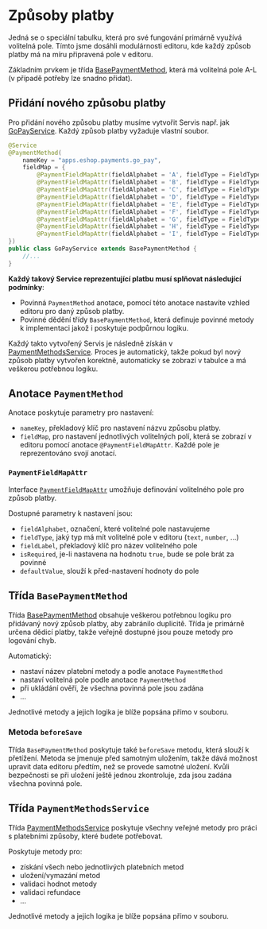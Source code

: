 # Způsoby platby

Jedná se o speciální tabulku, která pro své fungování primárně využívá volitelná pole. Tímto jsme dosáhli modulárnosti editoru, kde každý způsob platby má na míru připravená pole v editoru.

Základním prvkem je třída [BasePaymentMethod](../../../../../../src/main/java/sk/iway/iwcm/components/basket/payment_methods/jpa/PaymentMethodEntity.java), která má volitelná pole A-L (v případě potřeby lze snadno přidat).

## Přidání nového způsobu platby

Pro přidání nového způsobu platby musíme vytvořit Servis např. jak [GoPayService](../../../../../../src/main/java/sk/iway/iwcm/components/basket/payment_methods/rest/GoPayService.java). Každý způsob platby vyžaduje vlastní soubor.

```java
@Service
@PaymentMethod(
    nameKey = "apps.eshop.payments.go_pay",
    fieldMap = {
        @PaymentFieldMapAttr(fieldAlphabet = 'A', fieldType = FieldType.TEXT, fieldLabel = "apps.eshop.payments.client_id", isRequired = true),
        @PaymentFieldMapAttr(fieldAlphabet = 'B', fieldType = FieldType.TEXT, fieldLabel = "apps.eshop.payments.secret", isRequired = true),
        @PaymentFieldMapAttr(fieldAlphabet = 'C', fieldType = FieldType.TEXT, fieldLabel = "apps.eshop.payments.url", isRequired = true),
        @PaymentFieldMapAttr(fieldAlphabet = 'D', fieldType = FieldType.NUMBER, fieldLabel = "apps.eshop.payments.go_id", isRequired = true),
        @PaymentFieldMapAttr(fieldAlphabet = 'E', fieldType = FieldType.NUMBER, fieldLabel = "components.basket.invoice_payments.price", isRequired = true, defaultValue = "0"),
        @PaymentFieldMapAttr(fieldAlphabet = 'F', fieldType = FieldType.NUMBER, fieldLabel = "components.basket.invoice_payments.vat", isRequired = true, defaultValue = "0"),
        @PaymentFieldMapAttr(fieldAlphabet = 'G', fieldType = FieldType.TEXT, fieldLabel = "components.basket.invoice_payments.gopay.orderDescription", isRequired = false, defaultValue = ""),
        @PaymentFieldMapAttr(fieldAlphabet = 'H', fieldType = FieldType.QUILL, fieldLabel = "components.payment_methods.mmoney_transfer_note", isRequired = false),
        @PaymentFieldMapAttr(fieldAlphabet = 'I', fieldType = FieldType.BOOLEAN_TEXT, fieldLabel = "components.payment_methods.allow_admin_edit", isRequired = false, defaultValue = "false"),
})
public class GoPayService extends BasePaymentMethod {
    //...
}
```

**Každý takový Service reprezentující platbu musí splňovat následující podmínky**:
- Povinná `PaymentMethod` anotace, pomocí této anotace nastavíte vzhled editoru pro daný způsob platby.
- Povinné dědění třídy `BasePaymentMethod`, která definuje povinné metody k implementaci jakož i poskytuje podpůrnou logiku.

Každý takto vytvořený Servis je následně získán v [PaymentMethodsService](../../../../../../src/main/java/sk/iway/iwcm/components/basket/payment_methods/rest/PaymentMethodsService.java). Proces je automatický, takže pokud byl nový způsob platby vytvořen korektně, automaticky se zobrazí v tabulce a má veškerou potřebnou logiku.

## Anotace `PaymentMethod`

Anotace poskytuje parametry pro nastavení:
- `nameKey`, překladový klíč pro nastavení názvu způsobu platby.
- `fieldMap`, pro nastavení jednotlivých volitelných polí, která se zobrazí v editoru pomocí anotace `@PaymentFieldMapAttr`. Každé pole je reprezentováno svojí anotací.

### `PaymentFieldMapAttr`

Interface [`PaymentFieldMapAttr`](../../../../../../src/main/java/sk/iway/iwcm/components/basket/payment_methods/jpa/PaymentFieldMapAttr.java) umožňuje definování volitelného pole pro způsob platby.

Dostupné parametry k nastavení jsou:
- `fieldAlphabet`, označení, které volitelné pole nastavujeme
- `fieldType`, jaký typ má mít volitelné pole v editoru (`text`, `number`, ...)
- `fieldLabel`, překladový klíč pro název volitelného pole
- `isRequired`, je-li nastavena na hodnotu `true`, bude se pole brát za povinné
- `defaultValue`, slouží k před-nastavení hodnoty do pole

## Třída `BasePaymentMethod`

Třída [BasePaymentMethod](../../../../../../src/main/java/sk/iway/iwcm/components/basket/payment_methods/rest/BasePaymentMethod.java) obsahuje veškerou potřebnou logiku pro přidávaný nový způsob platby, aby zabránilo duplicitě. Třída je primárně určena dědicí platby, takže veřejně dostupné jsou pouze metody pro logování chyb.

Automatický:
- nastaví název platební metody a podle anotace `PaymentMethod`
- nastaví volitelná pole podle anotace `PaymentMethod`
- při ukládání ověří, že všechna povinná pole jsou zadána
- ...

Jednotlivé metody a jejich logika je blíže popsána přímo v souboru.

### Metoda `beforeSave`

Třída `BasePaymentMethod` poskytuje také `beforeSave` metodu, která slouží k přetížení. Metoda se jmenuje před samotným uložením, takže dává možnost upravit data editoru předtím, než se provede samotné uložení. Kvůli bezpečnosti se při uložení ještě jednou zkontroluje, zda jsou zadána všechna povinná pole.

## Třída `PaymentMethodsService`

Třída [PaymentMethodsService](../../../../../../src/main/java/sk/iway/iwcm/components/basket/payment_methods/rest/PaymentMethodsService.java) poskytuje všechny veřejné metody pro práci s platebními způsoby, které budete potřebovat.

Poskytuje metody pro:
- získání všech nebo jednotlivých platebních metod
- uložení/vymazání metod
- validaci hodnot metody
- validaci refundace
- ...

Jednotlivé metody a jejich logika je blíže popsána přímo v souboru.
